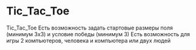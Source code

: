 # Tic_Tac_Toe
Tic_Tac_Toe
Есть возможность задать стартовые размеры поля (минимум 3х3) и условие победы (минимум 3)
Есть возможность для игры 2 компъютеров, человека и компъютера или двух людей
